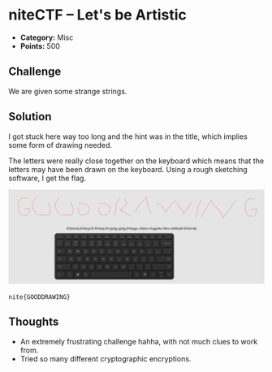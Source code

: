 # niteCTF – Let's be Artistic

- **Category:** Misc
- **Points:** 500

## Challenge

We are given some strange strings.

## Solution

I got stuck here way too long and the hint was in the title, which implies some form of drawing needed.

The letters were really close together on the keyboard which means that the letters may have been drawn on the keyboard. Using a rough sketching software, I get the flag.

![Flag](./images/1.png)

```
nite{GOODDRAWING}
```

## Thoughts

- An extremely frustrating challenge hahha, with not much clues to work from.
- Tried so many different cryptographic encryptions.
